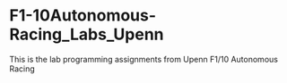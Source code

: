 # F1-10Autonomous-Racing_Labs_Upenn
This is the lab programming assignments from Upenn F1/10 Autonomous Racing
